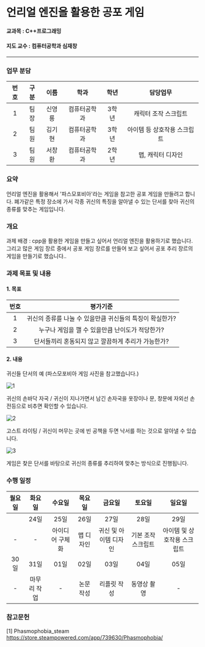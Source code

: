 # 언리얼 엔진을 활용한 공포 게임

#### 교과목 : C++프로그래밍
#### 지도 교수 : 컴퓨터공학과 심재창
---
### 업무 분담
|번호|구분|이름|학과|학년|담당업무|
|:---:|:---:|:---:|:---:|:---:|:---:|
|1|팀장|신영룡|컴퓨터공학과|3학년|캐릭터 조작 스크립트|
|2|팀원|김기현|컴퓨터공학과|3학년|아이템 등 상호작용 스크립트|
|3|팀원|서창환|컴퓨터공학과|2학년|맵, 캐릭터 디자인|

### 요약
언리얼 엔진을 활용해서 '파스모포비아'라는 게임을 참고한 공포 게임을 만들려고 합니다.
폐가같은 특정 장소에 가서 각종 귀신의 특징을 알아낼 수 있는 단서를 찾아 귀신의 종류를 맞추는 게임입니다.

### 개요
과제 배경 : cpp을 활용한 게임을 만들고 싶어서 언리얼 엔진을 활용하기로 했습니다.
그리고 많은 게임 장르 중에서 공포 게임 장르를 만들어 보고 싶어서 공포 추리 장르의 게임을 만들기로 했습니다..

### 과제 목표 및 내용
#### 1. 목표
|번호|평가기준|
|:---:|:---:|
|1|귀신의 종류를 나눌 수 있을만큼 귀신들의 특징이 확실한가?|
|2|누구나 게임을 깰 수 있을만큼 난이도가 적당한가?|
|3|단서들끼리 혼동되지 않고 깔끔하게 추리가 가능한가?|

#### 2. 내용
귀신들 단서의 예 (파스모포비아 게임 사진을 참고했습니다.)

![1](https://user-images.githubusercontent.com/86341272/169815151-d675c31a-e7dd-4767-bdbc-b3c2b0ca56d9.PNG)

귀신의 손바닥 자국 / 귀신이 지나가면서 남긴 손자국을 옷장이나 문, 창문에 자외선 손전등으로 비추면 확인할 수 있습니다.

![2](https://user-images.githubusercontent.com/86341272/169815156-c97a2c4b-2a4e-423b-be92-5d079879baf4.PNG)

고스트 라이팅 / 귀신이 머무는 곳에 빈 공책을 두면 낙서를 하는 것으로 알아낼 수 있습니다.

![3](https://user-images.githubusercontent.com/86341272/169815159-929e1c58-2606-457f-ba79-80428dcc5898.PNG)

게임은 찾은 단서를 바탕으로 귀신의 종류를 추리하여 맞추는 방식으로 진행됩니다.

### 수행 일정
|월요일|화요일|수요일|목요일|금요일|토요일|일요일|
|:---:|:---:|:---:|:---:|:---:|:---:|:---:|
||24일|25일|26일|27일|28일|29일|
|-|-|아이디어 구체화|맵 디자인|귀신 및 아이템 디자인|기본 조작 스크립트|아이템 및 상호작용 스크립트|
|30일|31일|01일|02일|03일|04일|05일|
|-|마무리 작업|-|논문 작성|리플릿 작성|동영상 촬영|-|

### 참고문헌
[1] Phasmophobia_steam https://store.steampowered.com/app/739630/Phasmophobia/
